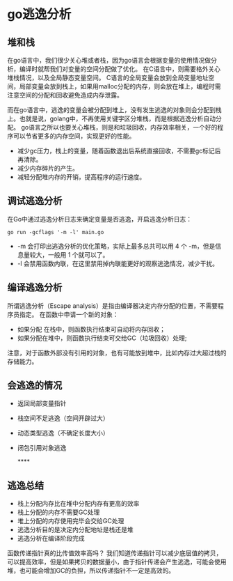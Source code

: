 # go逃逸分析

## 堆和栈

在go语言中，我们很少关心堆或者栈，因为go语言会根据变量的使用情况做分析，编译时就帮我们对变量的空间分配做了优化。 在C语言中，则需要格外关心堆栈情况，以及全局静态变量空间。 C语言的全局变量会放到全局变量地址空间，局部变量会放到栈上，如果用malloc分配的内存，则会放在堆上，编程时需注意空间的分配和回收避免造成内存泄露。

而在go语言中，逃逸的变量会被分配到堆上，没有发生逃逸的对象则会分配到栈上。也就是说，golang中，不再使用关键字区分堆栈，而是根据逃逸分析自动分配。 go语言之所以也要关心堆栈，则是和垃圾回收，内存效率相关，一个好的程序可以节省更多的内存空间，实现更好的性能。

* 减少gc压力，栈上的变量，随着函数退出后系统直接回收，不需要gc标记后再清除。
* 减少内存碎片的产生。
* 减轻分配堆内存的开销，提高程序的运行速度。

## 调试逃逸分析

在Go中通过逃逸分析日志来确定变量是否逃逸，开启逃逸分析日志：

```text
go run -gcflags '-m -l' main.go
```

* -m 会打印出逃逸分析的优化策略，实际上最多总共可以用 4 个 -m，但是信息量较大，一般用 1 个就可以了。
* -l 会禁用函数内联，在这里禁用掉内联能更好的观察逃逸情况，减少干扰。

## 编译逃逸分析

所谓逃逸分析（Escape analysis）是指由编译器决定内存分配的位置，不需要程序员指定。 在函数中申请一个新的对象：

* 如果分配 在栈中，则函数执行结束可自动将内存回收；
* 如果分配在堆中，则函数执行结束可交给GC（垃圾回收）处理;

注意，对于函数外部没有引用的对象，也有可能放到堆中，比如内存过大超过栈的存储能力。

## 会逃逸的情况

* 返回局部变量指针
* 栈空间不足逃逸（空间开辟过大）
* 动态类型逃逸（不确定长度大小）
* 闭包引用对象逃逸

  \*\*\*\*

## 逃逸总结

* 栈上分配内存比在堆中分配内存有更高的效率
* 栈上分配的内存不需要GC处理
* 堆上分配的内存使用完毕会交给GC处理
* 逃逸分析目的是决定内分配地址是栈还是堆
* 逃逸分析在编译阶段完成

函数传递指针真的比传值效率高吗？ 我们知道传递指针可以减少底层值的拷贝，可以提高效率，但是如果拷贝的数据量小，由于指针传递会产生逃逸，可能会使用堆，也可能会增加GC的负担，所以传递指针不一定是高效的。

